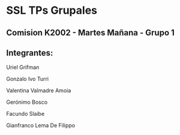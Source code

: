 # SSL TPs Grupales

## Comision K2002 - Martes Mañana - Grupo 1

## Integrantes:

Uriel Grifman

Gonzalo Ivo Turri

Valentina Valmadre Amoia

Gerónimo Bosco

Facundo Slaibe

Gianfranco Lema De Filippo
